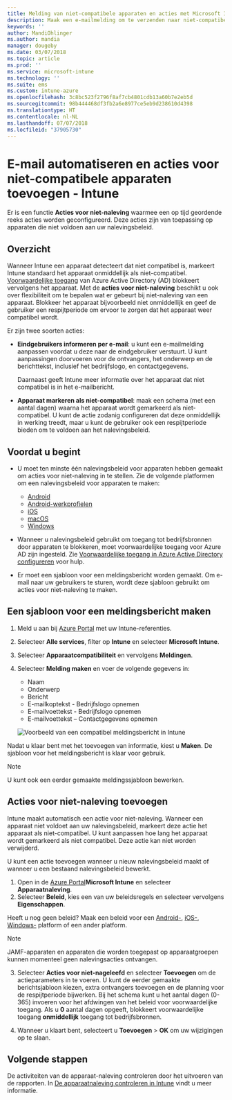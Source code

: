 ```yaml
---
title: Melding van niet-compatibele apparaten en acties met Microsoft Intune - Azure | Microsoft Docs
description: Maak een e-mailmelding om te verzenden naar niet-compatibele apparaten. Voeg acties toe nadat een apparaat is gemarkeerd als niet-compatibel, door bijvoorbeeld een respijtperiode toe te voegen om compatibel te worden, of maak een planning om toegang te blokkeren totdat het apparaat compatibel is. U doet dit met Microsoft Intune in Azure.
keywords: ''
author: MandiOhlinger
ms.author: mandia
manager: dougeby
ms.date: 03/07/2018
ms.topic: article
ms.prod: ''
ms.service: microsoft-intune
ms.technology: ''
ms.suite: ems
ms.custom: intune-azure
ms.openlocfilehash: 3c8bc523f2796f8af7cb4801cdb13a60b7e2eb5d
ms.sourcegitcommit: 98b444468df3fb2a6e8977ce5eb9d238610d4398
ms.translationtype: HT
ms.contentlocale: nl-NL
ms.lasthandoff: 07/07/2018
ms.locfileid: "37905730"
---
```

# <a name="automate-email-and-add-actions-for-noncompliant-devices---intune"></a>E-mail automatiseren en acties voor niet-compatibele apparaten toevoegen - Intune

Er is een functie **Acties voor niet-naleving** waarmee een op tijd geordende reeks acties worden geconfigureerd. Deze acties zijn van toepassing op apparaten die niet voldoen aan uw nalevingsbeleid. 

## <a name="overview"></a>Overzicht
Wanneer Intune een apparaat detecteert dat niet compatibel is, markeert Intune standaard het apparaat onmiddellijk als niet-compatibel. [Voorwaardelijke toegang](https://docs.microsoft.com/azure/active-directory/active-directory-conditional-access-azure-portal) van Azure Active Directory (AD) blokkeert vervolgens het apparaat. Met de **acties voor niet-naleving** beschikt u ook over flexibiliteit om te bepalen wat er gebeurt bij niet-naleving van een apparaat. Blokkeer het apparaat bijvoorbeeld niet onmiddellijk en geef de gebruiker een respijtperiode om ervoor te zorgen dat het apparaat weer compatibel wordt.

Er zijn twee soorten acties:

- **Eindgebruikers informeren per e-mail**: u kunt een e-mailmelding aanpassen voordat u deze naar de eindgebruiker verstuurt. U kunt aanpassingen doorvoeren voor de ontvangers, het onderwerp en de berichttekst, inclusief het bedrijfslogo, en contactgegevens.

    Daarnaast geeft Intune meer informatie over het apparaat dat niet compatibel is in het e-mailbericht.

- **Apparaat markeren als niet-compatibel**: maak een schema (met een aantal dagen) waarna het apparaat wordt gemarkeerd als niet-compatibel. U kunt de actie zodanig configureren dat deze onmiddellijk in werking treedt, maar u kunt de gebruiker ook een respijtperiode bieden om te voldoen aan het nalevingsbeleid.

## <a name="before-you-begin"></a>Voordat u begint

- U moet ten minste één nalevingsbeleid voor apparaten hebben gemaakt om acties voor niet-naleving in te stellen. Zie de volgende platformen om een nalevingsbeleid voor apparaten te maken:

  - [Android](compliance-policy-create-android.md)
  - [Android-werkprofielen](compliance-policy-create-android-for-work.md)
  - [iOS](compliance-policy-create-ios.md)
  - [macOS](compliance-policy-create-mac-os.md)
  - [Windows](compliance-policy-create-windows.md)

- Wanneer u nalevingsbeleid gebruikt om toegang tot bedrijfsbronnen door apparaten te blokkeren, moet voorwaardelijke toegang voor Azure AD zijn ingesteld. Zie [Voorwaardelijke toegang in Azure Active Directory configureren](https://docs.microsoft.com/azure/active-directory/active-directory-conditional-access-azure-portal) voor hulp.

- Er moet een sjabloon voor een meldingsbericht worden gemaakt. Om e-mail naar uw gebruikers te sturen, wordt deze sjabloon gebruikt om acties voor niet-naleving te maken.

## <a name="create-a-notification-message-template"></a>Een sjabloon voor een meldingsbericht maken

1. Meld u aan bij [Azure Portal](https://portal.azure.com) met uw Intune-referenties. 
2. Selecteer **Alle services**, filter op **Intune** en selecteer **Microsoft Intune**.
3. Selecteer **Apparaatcompatibiliteit** en vervolgens **Meldingen**. 
4. Selecteer **Melding maken** en voer de volgende gegevens in:

   - Naam
   - Onderwerp
   - Bericht
   - E-mailkoptekst - Bedrijfslogo opnemen
   - E-mailvoettekst - Bedrijfslogo opnemen
   - E-mailvoettekst – Contactgegevens opnemen

   ![Voorbeeld van een compatibel meldingsbericht in Intune](./media/actionsfornoncompliance-1.PNG)

Nadat u klaar bent met het toevoegen van informatie, kiest u **Maken**. De sjabloon voor het meldingsbericht is klaar voor gebruik.

> [!NOTE]
> U kunt ook een eerder gemaakte meldingssjabloon bewerken.

## <a name="add-actions-for-noncompliance"></a>Acties voor niet-naleving toevoegen

Intune maakt automatisch een actie voor niet-naleving. Wanneer een apparaat niet voldoet aan uw nalevingsbeleid, markeert deze actie het apparaat als niet-compatibel. U kunt aanpassen hoe lang het apparaat wordt gemarkeerd als niet compatibel. Deze actie kan niet worden verwijderd.

U kunt een actie toevoegen wanneer u nieuw nalevingsbeleid maakt of wanneer u een bestaand nalevingsbeleid bewerkt. 

1. Open in de [Azure Portal](https://portal.azure.com)**Microsoft Intune** en selecteer **Apparaatnaleving**.
2. Selecteer **Beleid**, kies een van uw beleidsregels en selecteer vervolgens **Eigenschappen**. 

  Heeft u nog geen beleid? Maak een beleid voor een [Android-](compliance-policy-create-android.md), [iOS-](compliance-policy-create-ios.md), [Windows-](compliance-policy-create-windows.md) platform of een ander platform.
  
  > [!NOTE]
  > JAMF-apparaten en apparaten die worden toegepast op apparaatgroepen kunnen momenteel geen nalevingsacties ontvangen.

3. Selecteer **Acties voor niet-nageleefd** en selecteer **Toevoegen** om de actieparameters in te voeren. U kunt de eerder gemaakte berichtsjabloon kiezen, extra ontvangers toevoegen en de planning voor de respijtperiode bijwerken. Bij het schema kunt u het aantal dagen (0-365) invoeren voor het afdwingen van het beleid voor voorwaardelijke toegang. Als u **0** aantal dagen opgeeft, blokkeert voorwaardelijke toegang **onmiddellijk** toegang tot bedrijfsbronnen.

4. Wanneer u klaart bent, selecteert u **Toevoegen** > **OK** om uw wijzigingen op te slaan.

## <a name="next-steps"></a>Volgende stappen
De activiteiten van de apparaat-naleving controleren door het uitvoeren van de rapporten. In [De apparaatnaleving controleren in Intune](device-compliance-monitor.md) vindt u meer informatie.

